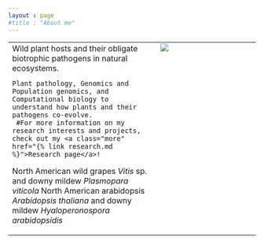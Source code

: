 ```yaml
---
layout : page
#title : "About me"
---
```

<table height="60%">
  <tr><td width="60%" height="60%" valign="top" align="left">
    Wild plant hosts and their obligate biotrophic pathogens in natural ecosystems. 
    
    Plant pathology, Genomics and Population genomics, and Computational biology to understand how plants and their pathogens co-evolve.
     #For more information on my research interests and projects, check out my <a class="more" href="{% link research.md %}">Research page</a>!
    
North American wild grapes *Vitis* sp. and downy mildew *Plasmopara viticola*
North American arabidopsis *Arabidopsis thaliana* and downy mildew *Hyaloperonospora arabidopsidis*

</td>
    <td width="40%" height="100%" valign="top" style="border: none;">
      <img style="float: center;" src="/assets/images/Gautam_Indiana.JPG"/>
    </td>
  </tr>
</table>
